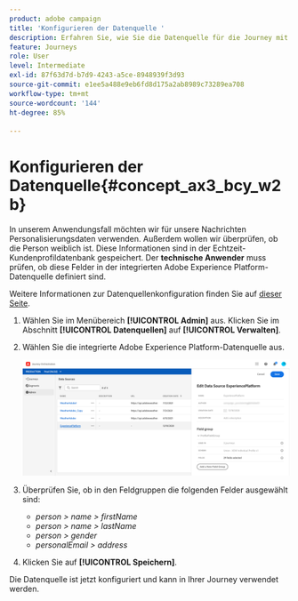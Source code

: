 ```yaml
---
product: adobe campaign
title: 'Konfigurieren der Datenquelle '
description: Erfahren Sie, wie Sie die Datenquelle für die Journey mit dem einfachen Anwendungsfall konfigurieren können
feature: Journeys
role: User
level: Intermediate
exl-id: 87f63d7d-b7d9-4243-a5ce-8948939f3d93
source-git-commit: e1ee5a488e9eb6fd8d175a2ab8989c73289ea708
workflow-type: tm+mt
source-wordcount: '144'
ht-degree: 85%

---
```


# Konfigurieren der Datenquelle{#concept_ax3_bcy_w2b}

In unserem Anwendungsfall möchten wir für unsere Nachrichten Personalisierungsdaten verwenden. Außerdem wollen wir überprüfen, ob die Person weiblich ist. Diese Informationen sind in der Echtzeit-Kundenprofildatenbank gespeichert. Der **technische Anwender** muss prüfen, ob diese Felder in der integrierten Adobe Experience Platform-Datenquelle definiert sind.

Weitere Informationen zur Datenquellenkonfiguration finden Sie auf [dieser Seite](../datasource/about-data-sources.md).

1. Wählen Sie im Menübereich **[!UICONTROL Admin]** aus. Klicken Sie im Abschnitt **[!UICONTROL Datenquellen]** auf **[!UICONTROL Verwalten]**.
1. Wählen Sie die integrierte Adobe Experience Platform-Datenquelle aus.

   ![](../assets/journey23.png)

1. Überprüfen Sie, ob in den Feldgruppen die folgenden Felder ausgewählt sind:

   * _person > name > firstName_
   * _person > name > lastName_
   * _person > gender_
   * _personalEmail > address_

1. Klicken Sie auf **[!UICONTROL Speichern]**.

Die Datenquelle ist jetzt konfiguriert und kann in Ihrer Journey verwendet werden.
